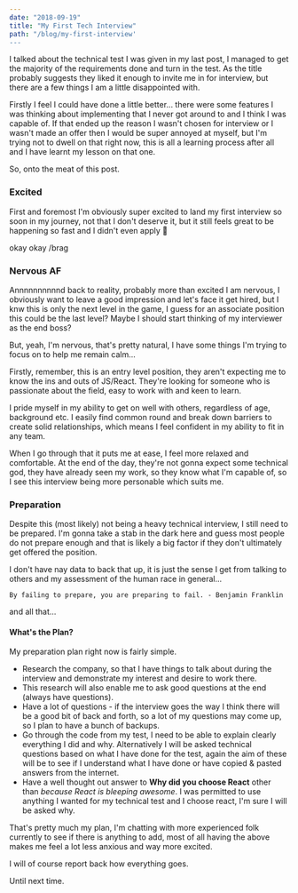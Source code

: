 ```yaml
---
date: "2018-09-19"
title: "My First Tech Interview"
path: "/blog/my-first-interview'
---
```

I talked about the technical test I was given in my last post, I managed to get the majority of the requirements done and turn in the test. As the title probably suggests they liked it enough to invite me in for interview, but there are a few things I am a little disappointed with.

Firstly I feel I could have done a little better... there were some features I was thinking about implementing that I never got around to and I think I was capable of. If that ended up the reason I wasn't chosen for interview or I wasn't made an offer then I would be super annoyed at myself, but I'm trying not to dwell on that right now, this is all a learning process after all and I have learnt my lesson on that one.

So, onto the meat of this post.

### Excited 

First and foremost I'm obviously super excited to land my first interview so soon in my journey, not that I don't deserve it, but it still feels great to be happening so fast and I didn't even apply 🤣

okay okay /brag

### Nervous AF 

Annnnnnnnnnd back to reality, probably more than excited I am nervous, I obviously want to leave a good impression and let's face it get hired, but I knw this is only the next level in the game, I guess for an associate position this could be the last level? Maybe I should start thinking of my interviewer as the end boss?

But, yeah, I'm nervous, that's pretty natural, I have some things I'm trying to focus on to help me remain calm...

Firstly, remember, this is an entry level position, they aren't expecting me to know the ins and outs of JS/React. They're looking for someone who is passionate about the field, easy to work with and keen to learn.

I pride myself in my ability to get on well with others, regardless of age, background etc. I easily find common round and break down barriers to create solid relationships, which means I feel confident in my ability to fit in any team.

When I go through that it puts me at ease, I feel more relaxed and comfortable. At the end of the day, they're not gonna expect some technical god, they have already seen my work, so they know what I'm capable of, so I see this interview being more personable which suits me.

### Preparation 

Despite this (most likely) not being a heavy technical interview, I still need to be prepared. I'm gonna take a stab in the dark here and guess most people do not prepare enough and that is likely a big factor if they don't ultimately get offered the position.

I don't have nay data to back that up, it is just the sense I get from talking to others and my assessment of the human race in general...

```
By failing to prepare, you are preparing to fail. - Benjamin Franklin
```

and all that...

#### What's the Plan? 

My preparation plan right now is fairly simple.

- Research the company, so that I have things to talk about during the interview and demonstrate my interest and desire to work there.
- This research will also enable me to ask good questions at the end (always have questions).
- Have a lot of questions - if the interview goes the way I think there will be a good bit of back and forth, so a lot of my questions may come up, so I plan to have a bunch of backups.
-  Go through the code from my test, I need to be able to explain clearly everything I did and why. Alternatively I will be asked technical questions based on what I have done for the test, again the aim of these will be to see if I understand what I have done or have copied & pasted answers from the internet.
- Have a well thought out answer to **Why did you choose React** other than *because React is bleeping awesome*. I was permitted to use anything I wanted for my technical test and I choose react, I'm sure I will be asked why.

That's pretty much my plan, I'm chatting with more experienced folk currently to see if there is anything to add, most of all having the above makes me feel a lot less anxious and way more excited.

I will of course report back how everything goes.

Until next time.